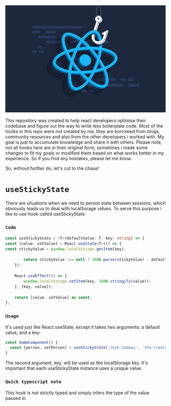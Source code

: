 <img src="/assets/main.jpeg" width="1920px"/>

This repository was created to help react developers optimise their codebase and figure out the way to write less boilerplate code. Most of the hooks in this repo were not created by me, they are borrowed from blogs, community resources and also from the other developers i worked with. My goal is just to accumulate knowledge and share it with others. Please note, not all hooks here are in their original form,  sometimes i made some changes to fit my goals or modified them based on what works better in my experience. So if you find any mistakes, please let me know.

So, without further do, let's cut to the chase!

# `useStickyState`

There are situations when we need to persist state between sessions, which obviously leads us to deal with localSorage values. To serve this purpose i like to use hook called useStickyState.

### `Code`

```typescript
const useStickyState = <T>(defaultValue: T, key: string) => {
const [value, setValue] = React.useState<T>(() => {
const stickyValue = window.localStorage.getItem(key);

        return stickyValue !== null ? JSON.parse(stickyValue) : defaultValue;
    });

    React.useEffect(() => {
        window.localStorage.setItem(key, JSON.stringify(value));
    }, [key, value]);

    return [value, setValue] as const;
};
```
### `Usage`

It's used just like React.useState, except it takes two arguments: a default value, and a key:

```javascript
const SomeComponent() {
  const [person, setPerson] = useStickyState('Josh Comeau', 'the-creator-of-this-hook');
}
```

The second argument, key, will be used as the localStorage key. It's important that each useStickyState instance uses a unique value.

### `Quick typescript note`
This hook is not strictly typed and simply infers the type of the value passed in.
